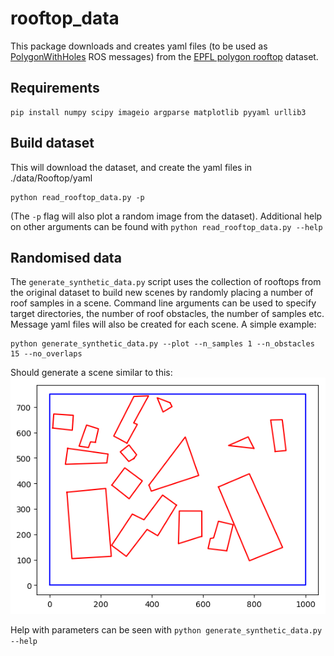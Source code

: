 # rooftop_data
This package downloads and creates yaml files (to be used as [PolygonWithHoles](https://github.com/ethz-asl/mav_comm/blob/master/mav_planning_msgs/msg/PolygonWithHoles.msg) ROS messages) from the [EPFL polygon rooftop](https://cvlab.epfl.ch/data/data-polygonalobjectdataset/) dataset.

## Requirements
```
pip install numpy scipy imageio argparse matplotlib pyyaml urllib3
```

## Build dataset
This will download the dataset, and create the yaml files in ./data/Rooftop/yaml
```
python read_rooftop_data.py -p
```
(The `-p` flag will also plot a random image from the dataset). Additional help on other arguments can be found with `python read_rooftop_data.py --help`

## Randomised data
The `generate_synthetic_data.py` script uses the collection of rooftops from the original dataset to build new scenes by randomly placing a number of roof samples in a scene. Command line arguments can be used to specify target directories, the number of roof obstacles, the number of samples etc. Message yaml files will also be created for each scene. A simple example:
```
python generate_synthetic_data.py --plot --n_samples 1 --n_obstacles 15 --no_overlaps
```
Should generate a scene similar to this:
![Randomised roof obstacle scene](doc/random_scene.png)

Help with parameters can be seen with `python generate_synthetic_data.py --help`

